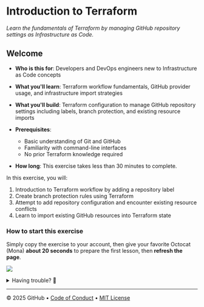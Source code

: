 # Introduction to Terraform

_Learn the fundamentals of Terraform by managing GitHub repository settings as Infrastructure as Code._

## Welcome

- **Who is this for**: Developers and DevOps engineers new to Infrastructure as Code concepts
- **What you'll learn**: Terraform workflow fundamentals, GitHub provider usage, and infrastructure import strategies
- **What you'll build**: Terraform configuration to manage GitHub repository settings including labels, branch protection, and existing resource imports
- **Prerequisites**:

  - Basic understanding of Git and GitHub
  - Familiarity with command-line interfaces
  - No prior Terraform knowledge required

- **How long**: This exercise takes less than 30 minutes to complete.

In this exercise, you will:

1. Introduction to Terraform workflow by adding a repository label
1. Create branch protection rules using Terraform
1. Attempt to add repository configuration and encounter existing resource conflicts
1. Learn to import existing GitHub resources into Terraform state

### How to start this exercise

Simply copy the exercise to your account, then give your favorite Octocat (Mona) **about 20 seconds** to prepare the first lesson, then **refresh the page**.

<!--  (replace-me: Make sure to edit the URL with proper template_owner, template_name, repo name and description)  -->

[![](https://img.shields.io/badge/Copy%20Exercise-%E2%86%92-1f883d?style=for-the-badge&logo=github&labelColor=197935)](https://github.com/new?template_owner=FidelusAleksander&template_name=introduction-to-terraform&owner=%40me&name=introduction-to-terraform-exercise&description=Exercise:+Introduction+to+Terraform&visibility=public)

<details>
<summary>Having trouble? 🤷</summary><br/>

When copying the exercise, we recommend the following settings:

- For owner, choose your personal account or an organization to host the repository.

- We recommend creating a public repository, since private repositories will use Actions minutes.

If the exercise isn't ready in 20 seconds, please check the [Actions](../../actions) tab.

- Check to see if a job is running. Sometimes it simply takes a bit longer.

- If the page shows a failed job, please submit an issue. Nice, you found a bug! 🐛

</details>

---

&copy; 2025 GitHub &bull; [Code of Conduct](https://www.contributor-covenant.org/version/2/1/code_of_conduct/code_of_conduct.md) &bull; [MIT License](https://gh.io/mit)
